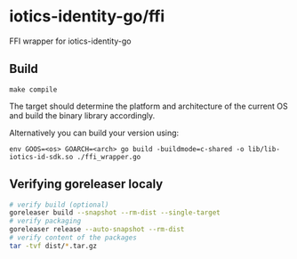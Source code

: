 # iotics-identity-go/ffi

FFI wrapper for iotics-identity-go

## Build

`make compile`

The target should determine the platform and architecture of the current OS and build the binary library accordingly.

Alternatively you can build your version using:

`env GOOS=<os> GOARCH=<arch> go build -buildmode=c-shared -o lib/lib-iotics-id-sdk.so ./ffi_wrapper.go`

## Verifying goreleaser localy

```bash
# verify build (optional)
goreleaser build --snapshot --rm-dist --single-target
# verify packaging
goreleaser release --auto-snapshot --rm-dist
# verify content of the packages
tar -tvf dist/*.tar.gz
```
